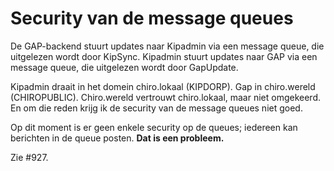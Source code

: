 Security van de message queues
==============================

De GAP-backend stuurt updates naar Kipadmin via een message queue, die
uitgelezen wordt door KipSync.
Kipadmin stuurt updates naar GAP via een message queue, die uitgelezen
wordt door GapUpdate.

Kipadmin draait in het domein chiro.lokaal (KIPDORP). Gap in
chiro.wereld (CHIROPUBLIC). Chiro.wereld vertrouwt chiro.lokaal, maar
niet omgekeerd. En om die reden krijg ik de security van de message
queues niet goed.

Op dit moment is er geen enkele security op de queues; iedereen kan
berichten in de queue posten. **Dat is een probleem.**

Zie \#927.
